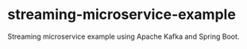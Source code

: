 # streaming-microservice-example
Streaming microservice example using Apache Kafka and Spring Boot.
